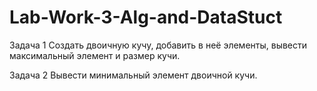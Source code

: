 # Lab-Work-3-Alg-and-DataStuct
Задача 1 Создать двоичную кучу, добавить в неё элементы, вывести максимальный элемент и размер кучи.

Задача 2 Вывести минимальный элемент двоичной кучи.
